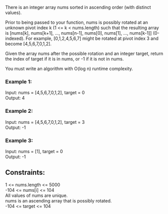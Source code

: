 There is an integer array nums sorted in ascending order (with distinct values).  

Prior to being passed to your function, nums is possibly rotated at an unknown pivot index k (1 <= k < nums.length) such that the resulting array is [nums[k], nums[k+1], ..., nums[n-1], nums[0], nums[1], ..., nums[k-1]] (0-indexed). For example, [0,1,2,4,5,6,7] might be rotated at pivot index 3 and become [4,5,6,7,0,1,2].

 Given the array nums after the possible rotation and an integer target, return the index of target if it is in nums, or -1 if it is not in nums.  

You must write an algorithm with O(log n) runtime complexity.
  
 

### Example 1:  

Input: nums = [4,5,6,7,0,1,2], target = 0  
Output: 4  
### Example 2:  

Input: nums = [4,5,6,7,0,1,2], target = 3  
Output: -1  
### Example 3:  

Input: nums = [1], target = 0  
Output: -1  
 

## Constraints:  

1 <= nums.length <= 5000  
-104 <= nums[i] <= 104  
All values of nums are unique.  
nums is an ascending array that is possibly rotated.  
-104 <= target <= 104  
